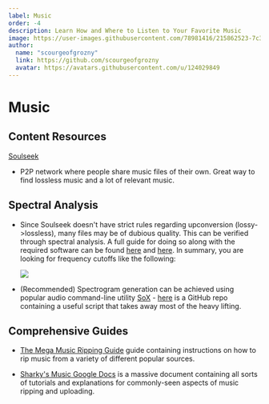 ```yaml
---
label: Music
order: -4
description: Learn How and Where to Listen to Your Favorite Music
image: https://user-images.githubusercontent.com/78981416/215862523-7c39ad32-2656-4e88-81a7-346428bc41f2.gif
author:  
  name: "scourgeofgrozny"
  link: https://github.com/scourgeofgrozny
  avatar: https://avatars.githubusercontent.com/u/124029849
---
```


# Music
## Content Resources

[Soulseek](http://www.slsknet.org/news/)
- P2P network where people share music files of their own. Great way to find lossless music and a lot of relevant music. 

## Spectral Analysis 

- Since Soulseek doesn't have strict rules regarding upconversion (lossy->lossless), many files may be of dubious quality. This can be verified through spectral analysis. A full guide for doing so along with the required software can be found [here](https://interviewfor.red/en/spectrals.html) and [here](https://erikstechcorner.com/2020/09/how-to-check-if-your-flac-files-are-really-lossless/). In summary, you are looking for frequency cutoffs like the following:


    ![](https://user-images.githubusercontent.com/124029849/243498651-0193fe75-9a98-462d-aa2e-a3079f533bc2.png)

- (Recommended) Spectrogram generation can be achieved using popular audio command-line utility [SoX](https://sox.sourceforge.net/) - [here](https://github.com/scourgeofgrozny/sox-spectrogram) is a GitHub repo containing a useful script that takes away most of the heavy lifting.

## Comprehensive Guides

- [The Mega Music Ripping Guide](https://ori5000.github.io/musicripping.html) guide containing instructions on how to rip music from a variety of different popular sources. 

- [Sharky's Music Google Docs](https://docs.google.com/document/d/1Poj4p2W0C0Napmwd7bcustlgWrkgp71dy9HlZwUr46w/edit) is a massive document containing all sorts of tutorials and explanations for commonly-seen aspects of music ripping and uploading. 
